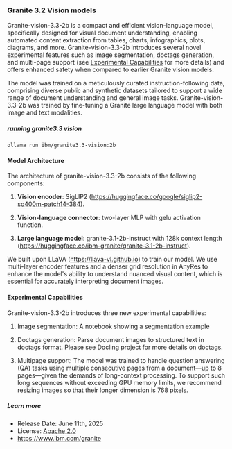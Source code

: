 ### Granite 3.2 Vision models

Granite-vision-3.3-2b is a compact and efficient vision-language model, specifically designed for visual document understanding, enabling automated content extraction from tables, charts, infographics, plots, diagrams, and more. Granite-vision-3.3-2b introduces several novel experimental features such as image segmentation, doctags generation, and multi-page support (see [Experimental Capabilities](#experimental-capabilities) for more details) and offers enhanced safety when compared to earlier Granite vision models.

The model was trained on a meticulously curated instruction-following data, comprising diverse public and synthetic datasets tailored to support a wide range of document understanding and general image tasks. Granite-vision-3.3-2b was trained by fine-tuning a Granite large language model with both image and text modalities.

##### running granite3.3 vision

```
ollama run ibm/granite3.3-vision:2b
```

#### Model Architecture

The architecture of granite-vision-3.3-2b consists of the following components:

1. **Vision encoder**: SigLIP2 (https://huggingface.co/google/siglip2-so400m-patch14-384).

2. **Vision-language connector**: two-layer MLP with gelu activation function.

3. **Large language model**: granite-3.1-2b-instruct with 128k context length (https://huggingface.co/ibm-granite/granite-3.1-2b-instruct).

We built upon LLaVA (https://llava-vl.github.io) to train our model. We use multi-layer encoder features and a denser grid resolution in AnyRes to enhance the model's ability to understand nuanced visual content, which is essential for accurately interpreting document images.

#### Experimental Capabilities

Granite-vision-3.3-2b introduces three new experimental capabilities:

1. Image segmentation: A notebook showing a segmentation example

2. Doctags generation: Parse document images to structured text in doctags format. Please see Docling project for more details on doctags.

3. Multipage support: The model was trained to handle question answering (QA) tasks using multiple consecutive pages from a document—up to 8 pages—given the demands of long-context processing. To support such long sequences without exceeding GPU memory limits, we recommend resizing images so that their longer dimension is 768 pixels.

##### Learn more

- Release Date: June 11th, 2025
- License: [Apache 2.0](https://www.apache.org/licenses/LICENSE-2.0)
- https://www.ibm.com/granite
